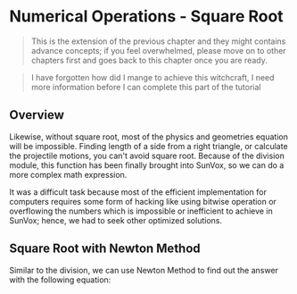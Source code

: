 # Numerical Operations - Square Root

> This is the extension of the previous chapter and they might contains advance concepts; if you feel overwhelmed, please move on to other chapters first and goes back to this chapter once you are ready.

> I have forgotten how did I mange to achieve this witchcraft, I need more information before I can complete this part of the tutorial 

## Overview

Likewise, without square root, most of the physics and geometries equation will be impossible. Finding length of a side from a right triangle, or calculate the projectile motions, you can't avoid square root. Because of the division module, this function has been finally brought into SunVox, so we can do a more complex math expression.

It was a difficult task because most of the efficient implementation for computers requires some form of hacking like using bitwise operation or overflowing the numbers which is impossible or inefficient to achieve in SunVox; hence, we had to seek other optimized solutions.

## Square Root with Newton Method

Similar to the division, we can use Newton Method to find out the answer with the following equation:

